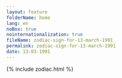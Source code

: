 ```yaml
---
layout: feature
folderName: home
lang: en
noBox: true
nointernationalization: true
fileName: zodiac-sign-for-13-march-1991
permalink: zodiac-sign-for-13-march-1991
date: 13-03-1991
---
```

{% include zodiac.html %}
